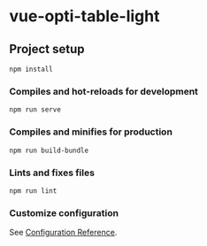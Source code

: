 # vue-opti-table-light

## Project setup
```
npm install
```

### Compiles and hot-reloads for development
```
npm run serve
```

### Compiles and minifies for production
```
npm run build-bundle
```

### Lints and fixes files
```
npm run lint
```

### Customize configuration
See [Configuration Reference](https://cli.vuejs.org/config/).
